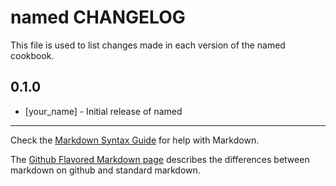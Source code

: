 named CHANGELOG
===============

This file is used to list changes made in each version of the named cookbook.

0.1.0
-----
- [your_name] - Initial release of named

- - -
Check the [Markdown Syntax Guide](http://daringfireball.net/projects/markdown/syntax) for help with Markdown.

The [Github Flavored Markdown page](http://github.github.com/github-flavored-markdown/) describes the differences between markdown on github and standard markdown.
